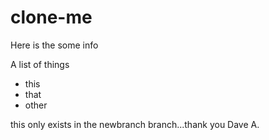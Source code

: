 # clone-me
Here is the some info

A list of things
* this
* that
* other

this only exists in the newbranch branch...thank you Dave A.
